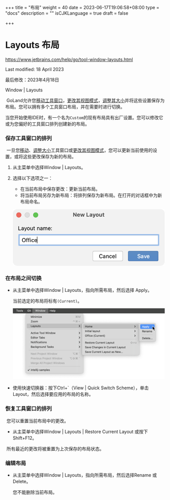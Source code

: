 +++
title = "布局"
weight = 40
date = 2023-06-17T19:06:58+08:00
type = "docs"
description = ""
isCJKLanguage = true
draft = false

+++
# Layouts﻿ 布局

https://www.jetbrains.com/help/go/tool-window-layouts.html

Last modified: 18 April 2023

最后修改：2023年4月18日

Window | Layouts

​	GoLand允许您[移动工具窗口](https://www.jetbrains.com/help/go/manipulating-the-tool-windows.html#move-tool-windows)，[更改其视图模式](https://www.jetbrains.com/help/go/viewing-modes.html)，[调整其大小](https://www.jetbrains.com/help/go/manipulating-the-tool-windows.html#resize-tool-windows)并将这些设置保存为布局。您可以拥有多个工具窗口布局，并在需要时进行切换。

​	当您开始使用IDE时，有一个名为`Custom`的现有布局具有出厂设置。您可以修改它或为您偏好的工具窗口排列创建新的布局。

### 保存工具窗口的排列

​	一旦您[移动](https://www.jetbrains.com/help/go/manipulating-the-tool-windows.html#move-tool-windows)、[调整大小](https://www.jetbrains.com/help/go/manipulating-the-tool-windows.html#resize-tool-windows)工具窗口或[更改其视图模式](https://www.jetbrains.com/help/go/viewing-modes.html)，您可以更新当前使用的设置，或将这些更改保存为新的布局。

1. 从主菜单中选择Window | Layouts。

2. 选择以下选项之一：

   - 在当前布局中保存更改：更新当前布局。
   - 将当前布局另存为新布局：将排列保存为新布局。在打开的对话框中为新布局命名。

   ![Saving current layout as new](Layouts_img/create-new-layout.png)



### 在布局之间切换

- 从主菜单中选择Window | Layouts，指向所需布局，然后选择 Apply。

  当前选定的布局将标有`(Current)`。

  ![Switching to another layout](Layouts_img/ij-switch-layouts.png)

- 使用快速切换器：按下Ctrl+`（View | Quick Switch Scheme），单击Layout，然后选择要应用的布局的名称。



### 恢复工具窗口的排列

​	您可以重置当前布局中的更改。 

- 从主菜单中选择Window | Layouts | Restore Current Layout 或按下Shift+F12。

​	所有最近的更改将被重置为上次保存的布局状态。

### 编辑布局

- 从主菜单中选择Window | Layouts，指向所需布局，然后选择Rename 或Delete。

  您不能删除当前布局。
